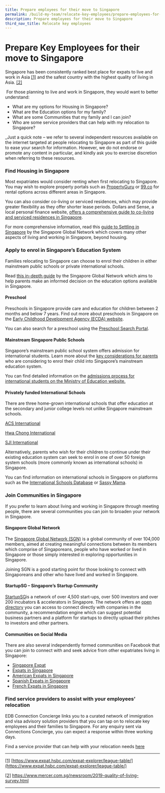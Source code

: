 ```yaml
---
title: Prepare employees for their move to Singapore
permalink: /build-my-team/relocate-key-employees/prepare-employees-for-move-to-sg/
description: Prepare employees for their move to Singapore
third_nav_title: Relocate key employees
---
```

# Prepare Key Employees for their move to Singapore


Singapore has been consistently ranked best place for expats to live and work in Asia [\[1\]](#_ftn1) and the safest country with the highest quality of living in Asia. [\[2\]](#_ftn2)

&nbsp;For those planning to live and work in Singapore, they would want to better understand:

* What are my options for Housing in Singapore?
* What are the Education options for my family?
* What are some Communities that my family and I can join?
* Who are some service providers that can help with my relocation to Singapore?

_Just a quick note – we refer to several independent resources available on the internet targeted at people relocating to Singapore as part of this guide to ease your search for information. However, we do not endorse or promote any content in particular, and kindly ask you to exercise discretion when referring to these resources.

### Find Housing in Singapore

Most expatriates would consider renting when first relocating to Singapore. You may wish to explore property portals such as [PropertyGuru](https://www.propertyguru.com.sg/) or [99.co](https://www.99.co/) for rental options across different areas in Singapore.

You can also consider co-living or serviced residences, which may provide greater flexibility as they offer shorter lease periods. Dollars and Sense, a local personal finance website, [offers a comprehensive guide to co-living and serviced residences in Singapore](https://dollarsandsense.sg/price-guide-co-living-spaces-serviced-apartments/).

For more comprehensive information, read this [guide to Settling in Singapore](https://singaporeglobalnetwork.gov.sg/guides/settling-in-sg/) by the Singapore Global Network which covers many other aspects of living and working in Singapore, beyond housing.

### Apply to enrol in Singapore’s Education System

Families relocating to Singapore can choose to enrol their children in either mainstream public schools or private international schools.

Read [this in-depth guide](https://singaporeglobalnetwork.gov.sg/guides/education-in-sg/) by the Singapore Global Network which aims to help parents make an informed decision on the education options available in Singapore.

#### Preschool

Preschools in Singapore provide care and education for children between 2 months and below 7 years. Find out more about preschools in Singapore on the [Early Childhood Development Agency (ECDA) website](https://www.ecda.gov.sg/parents/choosing-a-preschool/choosing-a-preschool-for-your-child).

You can also search for a preschool using the [Preschool Search Portal](https://go.gov.sg/ecda-psp).

#### Mainstream Singapore Public Schools

Singapore’s mainstream public school system offers admission for international students. Learn more about the [key considerations for parents](https://www.moe.gov.sg/international-students/studying-in-singapore) who are considering to enrol their child into Singapore’s mainstream education system.

You can find detailed information on the [admissions process for international students on the Ministry of Education website.](https://www.moe.gov.sg/international-students/admission)

#### Privately funded International Schools

There are three home-grown international schools that offer education at the secondary and junior college levels not unlike Singapore mainstream schools.

[ACS International](http://www.acsinternational.com.sg/)&nbsp;

[Hwa Chong International](http://www.hcis.edu.sg/)&nbsp;

[SJI International](http://www.sji-international.com.sg/)

Alternatively, parents who wish for their children to continue under their existing education system can seek to enrol in one of over 50 foreign system schools (more commonly known as international schools) in Singapore.

You can find information on international schools in Singapore on platforms such as the [International Schools Database](https://www.international-schools-database.com/in/singapore) or [Sassy Mama](https://www.sassymamasg.com/schools-guide/).

### Join Communities in Singapore

If you prefer to learn about living and working in Singapore through meeting people, there are several communities you can join to broaden your network in Singapore.

#### Singapore Global Network

The <a target="_blank" href="https://singaporeglobalnetwork.gov.sg">Singapore Global Network (SGN)</a> is a global community of over 104,000 members, aimed at creating meaningful connections between its members which comprise of Singaporeans, people who have worked or lived in Singapore or those simply interested in exploring opportunities in Singapore.

Joining SGN is a good starting point for those looking to connect with Singaporeans and other who have lived and worked in Singapore.

#### StartupSG – Singapore’s Startup Community

<a target="_blank" href="https://www.startupsg.gov.sg/">StartupSG</a>is a network of over 4,500 start-ups, over 500 investors and over 200 incubators &amp; accelerators in Singapore. The network offers an <a target="_blank" href="https://www.startupsg.gov.sg/directory/startups/">open directory</a> you can access to connect directly with companies in the community, a recommendation engine which can suggest potential business partners and a platform for startups to directly upload their pitches to investors and other partners.

#### Communities on Social Media

There are also several independently formed communities on Facebook that you can join to connect with and seek advice from other expatriates living in Singapore:

* <a target="_blank" href="">Singapore Expat </a>
* <a target="_blank" href="">Expats in Singapore </a>
* <a target="_blank" href="">American Expats in Singapore</a>
* <a target="_blank" href="">Spanish Expats in Singapore </a>
* <a target="_blank" href="">French Expats in Singapore </a>


### Find service providers to assist with your employees’ relocation

EDB Connection Concierge links you to a curated network of immigration and visa advisory solution providers that you can tap on to relocate key employees and their families to Singapore. For any enquiry sent via Connections Concierge, you can expect a response within three working days.

Find a service provider that can help with your relocation needs <a target="_blank" href="https://www.edb.gov.sg/connections-concierge/service-providers.html?tab=general-service-providers&amp;servicecategory=recruitment&amp;hrsolutions">here</a>

  

* * *

[\[1\]](#_ftnref1) [https://www.expat.hsbc.com/expat-explorer/league-table/](https://www.expat.hsbc.com/expat-explorer/league-table/)

[\[2\]](#_ftnref2) https://www.mercer.com.sg/newsroom/2019-quality-of-living-survey.html

* * *